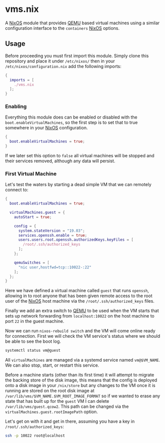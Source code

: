 # vms.nix

A [NixOS][1] module that provides [QEMU][2] based virtual machines using a similar
configuration interface to the `containers` [NixOS][1] options.

## Usage

Before proceeding you must first import this module. Simply clone this
repository and place it under `/etc/nixos/` then in your
`/etc/nixos/configuration.nix` add the following imports:

```nix
{
  imports = [
    ./vms.nix
  ];
}
```

### Enabling

Everything this module does can be enabled or disabled with the
`boot.enableVirtualMachines`, so the first step is to set that to true
somewhere in your [NixOS][1] configuration.

```nix
{
  boot.enableVirtualMachines = true;
}
```

If we later set this option to `false` all virtual machines will be stopped and
their services removed, although any data will persist.

### First Virtual Machine

Let's test the waters by starting a dead simple VM that we can remotely connect to:

```nix
{
  boot.enableVirtualMachines = true;

  virtualMachines.guest = {
    autoStart = true;

    config = {
      system.stateVersion = "19.03";
      services.openssh.enable = true;
      users.users.root.openssh.authorizedKeys.keyFiles = [
        /root/.ssh/authorized_keys
      ];
    };

    qemuSwitches = [
      "nic user,hostfwd=tcp::10022-:22"
    ];
  };
}
```

Here we have defined a virtual machine called `guest` that runs `openssh`,
allowing in to root anyone that has been given remote access to the root user
of the [NixOS][1] host machine via the `/root/.ssh/authorized_keys` files.

Finally we add an extra switch to [QEMU][2] to be used when the VM starts that
sets up network forwarding from `localhost:10022` on the host machine to port
`22` in the guest machine.

Now we can run `nixos-rebuild switch` and the VM will come online ready for
connection. First we will check the VM service's status where we should be able
to see the boot log.

```bash
systemctl status vm@guest
```

All `virtualMachines` are managed via a systemd service named `vm@$VM_NAME`. We
can also stop, start, or restart this service.

Before a machine starts (other than its first time) it will attempt to migrate
the backing store of the disk image, this means that the config is deployed
onto a disk image in your `/nix/store` but any changes to the VM once it is
running are stored on the root disk image at
`/var/lib/vms/$VM_NAME.$VM_ROOT_IMAGE_FORMAT` so if we wanted to erase any
state that has built up for the `guest` VM I can delete
`/var/lib/vms/guest.qcow2`. This path can be changed via the
`virtualMachines.guest.rootImagePath` option.

Let's get on with it and get in there, assuming you have a key in
`/root/.ssh/authorized_keys`:

```bash
ssh -p 10022 root@localhost
```

[1]: https://nixos.org/nixos
[2]: https://www.qemu.org/
[3]: https://nixos.org/nix
